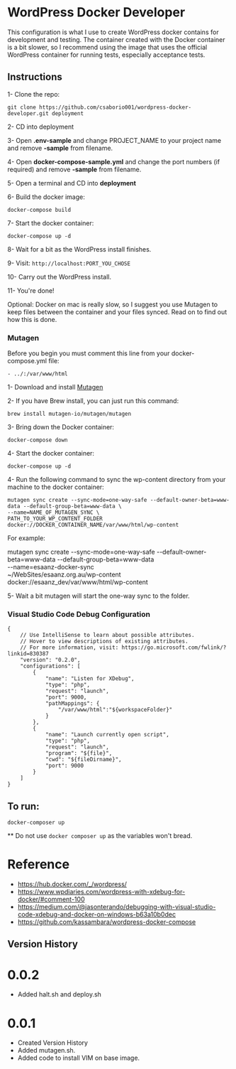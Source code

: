 # WordPress Docker Developer

This configuration is what I use to create WordPress docker contains for development and 
testing. The container created with the Docker container is a bit slower, so I recommend 
using the image that uses the official WordPress container for running tests, especially
acceptance tests.

## Instructions

1- Clone the repo:

```git clone https://github.com/csaborio001/wordpress-docker-developer.git deployment```

2- CD into deployment

3- Open **.env-sample** and change PROJECT_NAME to your project name and remove **-sample** from filename.

4- Open **docker-compose-sample.yml** and change the port numbers (if required) and remove **-sample** from filename.

5- Open a terminal and CD into **deployment**

6- Build the docker image:

```docker-compose build```

7- Start the docker container:

```docker-compose up -d```

8- Wait for a bit as the WordPress install finishes.

9- Visit: ``http://localhost:PORT_YOU_CHOSE``

10- Carry out the WordPress install.

11- You're done!

Optional: Docker on mac is really slow, so I suggest you use Mutagen to keep files between the container and your files synced. Read on to find out how this is done.

### Mutagen

Before you begin you must comment this line from your docker-compose.yml file:

```
- ../:/var/www/html
```

1- Download and install [Mutagen](https://mutagen.io)

2- If you have Brew install, you can just run this command:

```brew install mutagen-io/mutagen/mutagen```

3- Bring down the Docker container:

```docker-compose down```

4- Start the docker container:

```docker-compose up -d```

4- Run the following command to sync the wp-content directory from your machine to the docker container:

```
mutagen sync create --sync-mode=one-way-safe --default-owner-beta=www-data --default-group-beta=www-data \
--name=NAME_OF_MUTAGEN_SYNC \
PATH_TO_YOUR_WP_CONTENT_FOLDER docker://DOCKER_CONTAINER_NAME/var/www/html/wp-content
```

For example:

mutagen sync create --sync-mode=one-way-safe --default-owner-beta=www-data --default-group-beta=www-data \
--name=esaanz-docker-sync \
~/WebSites/esaanz.org.au/wp-content docker://esaanz_dev/var/www/html/wp-content

5- Wait a bit mutagen will start the one-way sync to the folder.

### Visual Studio Code Debug Configuration

```
{
    // Use IntelliSense to learn about possible attributes.
    // Hover to view descriptions of existing attributes.
    // For more information, visit: https://go.microsoft.com/fwlink/?linkid=830387
    "version": "0.2.0",
    "configurations": [
        {
            "name": "Listen for XDebug",
            "type": "php",
            "request": "launch",
            "port": 9000,
            "pathMappings": {
                "/var/www/html":"${workspaceFolder}"
            }
        },
        {
            "name": "Launch currently open script",
            "type": "php",
            "request": "launch",
            "program": "${file}",
            "cwd": "${fileDirname}",
            "port": 9000
        }
    ]
}
```

## To run:

```docker-composer up```

** Do not use `docker composer up` as the variables won't bread.

# Reference

* https://hub.docker.com/_/wordpress/
* https://www.wpdiaries.com/wordpress-with-xdebug-for-docker/#comment-100
* https://medium.com/@jasonterando/debugging-with-visual-studio-code-xdebug-and-docker-on-windows-b63a10b0dec
* https://github.com/kassambara/wordpress-docker-compose

## Version History

# 0.0.2

* Added halt.sh and deploy.sh

# 0.0.1

* Created Version History
* Added mutagen.sh.
* Added code to install VIM on base image.